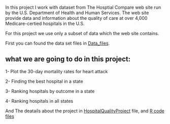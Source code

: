 In this project I work with dataset from The Hosptial Compare web site run by the U.S. Department of Health and Human Services. The web site provide data and information about the quality of care at over 4,000 Medicare-certied hospitals in the U.S.

For this project we use only a subset of data which the web site contains.

First you can found the data set files in [Data_files](https://github.com/DoaaElbanna/Data-Science-Projects/tree/master/01_HospitalQualityProject/Data_files).

## what we are going to do in this project:

1- Plot the 30-day mortality rates for heart attack

2- Finding the best hospital in a state

3- Ranking hospitals by outcome in a state

4- Ranking hospitals in all states

And The deatails about the project in [HospitalQualityProject](HospitalQualityProject.md) file, and [R code files](https://github.com/DoaaElbanna/Data-Science-Projects/tree/master/01_HospitalQualityProject/R-implementation)  



